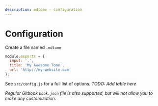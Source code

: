```yaml
---
description: mdtome - configuration
---
```


# Configuration

Create a file named `.mdtome`

```javascript
module.exports = {
  input: '.',
  title: 'My Awesome Tome',
  url: 'http://my-website.com'
};
```

See `src/config.js` for a full list of options. *TODO: Add table here*

*Regular Gitbook `book.json` file is also supported, but will not allow you to make any customization.*
